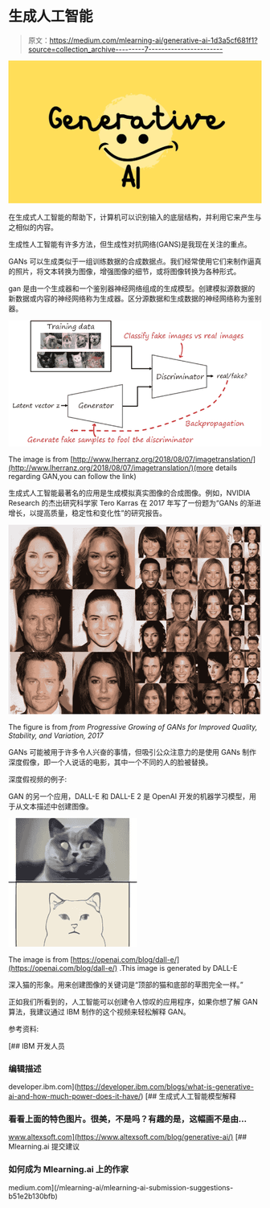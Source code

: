 # 生成人工智能

> 原文：<https://medium.com/mlearning-ai/generative-ai-1d3a5cf681f1?source=collection_archive---------7----------------------->

![](img/ee456b6be62c7de75c7c3413fcd33b40.png)

在生成式人工智能的帮助下，计算机可以识别输入的底层结构，并利用它来产生与之相似的内容。

生成性人工智能有许多方法，但生成性对抗网络(GANS)是我现在关注的重点。

GANs 可以生成类似于一组训练数据的合成数据点。我们经常使用它们来制作逼真的照片，将文本转换为图像，增强图像的细节，或将图像转换为各种形式。

gan 是由一个生成器和一个鉴别器神经网络组成的生成模型。创建模拟源数据的新数据或内容的神经网络称为生成器。区分源数据和生成数据的神经网络称为鉴别器。

![](img/3d7ada52d0d75b6b2ec2d883af26ace7.png)

The image is from [http://www.lherranz.org/2018/08/07/imagetranslation/](http://www.lherranz.org/2018/08/07/imagetranslation/)(more details regarding GAN,you can follow the link)

生成式人工智能最著名的应用是生成模拟真实图像的合成图像。例如，NVIDIA Research 的杰出研究科学家 Tero Karras 在 2017 年写了一份题为“GANs 的渐进增长，以提高质量，稳定性和变化性”的研究报告。

![](img/0bf222edba4d2a9730200b590438d66b.png)

The figure is from *from Progressive Growing of GANs for Improved Quality, Stability, and Variation, 2017*

GANs 可能被用于许多令人兴奋的事情，但吸引公众注意力的是使用 GANs 制作深度假像，即一个人说话的电影，其中一个不同的人的脸被替换。

深度假视频的例子:

GAN 的另一个应用，DALL-E 和 DALL-E 2 是 OpenAI 开发的机器学习模型，用于从文本描述中创建图像。

![](img/3d773f52b70790d81516c9e76355fc62.png)

The image is from [https://openai.com/blog/dall-e/](https://openai.com/blog/dall-e/) .This image is generated by DALL-E

深入猫的形象。用来创建图像的关键词是“顶部的猫和底部的草图完全一样。”

正如我们所看到的，人工智能可以创建令人惊叹的应用程序，如果你想了解 GAN 算法，我建议通过 IBM 制作的这个视频来轻松解释 GAN。

参考资料:

[](https://developer.ibm.com/blogs/what-is-generative-ai-and-how-much-power-does-it-have/) [## IBM 开发人员

### 编辑描述

developer.ibm.com](https://developer.ibm.com/blogs/what-is-generative-ai-and-how-much-power-does-it-have/) [](https://www.altexsoft.com/blog/generative-ai/) [## 生成式人工智能模型解释

### 看看上面的特色图片。很美，不是吗？有趣的是，这幅画不是由…

www.altexsoft.com](https://www.altexsoft.com/blog/generative-ai/) [](/mlearning-ai/mlearning-ai-submission-suggestions-b51e2b130bfb) [## Mlearning.ai 提交建议

### 如何成为 Mlearning.ai 上的作家

medium.com](/mlearning-ai/mlearning-ai-submission-suggestions-b51e2b130bfb)
